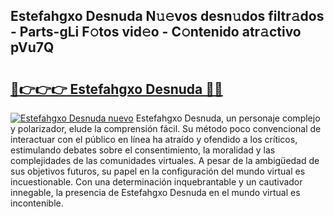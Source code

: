 ## Estefahgxo Desnuda N𝚞𝚎vos desn𝚞dos filtr𝚊dos - Parts-gLi F𝚘tos vid𝚎o - C𝚘ntenido atr𝚊ctivo pVu7Q

# <h2><a href="http://mb1fwmm.tromn.icu/?c=Estefahgxo+Desnuda">🔗👉👉👉 Estefahgxo Desnuda 🔗🔗</a></h2>

[![Estefahgxo Desnuda nuevo](https://i.imgur.com/pEAQMta.gif)](http://mb1fwmm.tromn.icu/?c=Estefahgxo+Desnuda)
Estefahgxo Desnuda, un personaje complejo y polarizador, elude la comprensión fácil. Su método poco convencional de interactuar con el público en línea ha atraído y ofendido a los críticos, estimulando debates sobre el consentimiento, la moralidad y las complejidades de las comunidades virtuales. A pesar de la ambigüedad de sus objetivos futuros, su papel en la configuración del mundo virtual es incuestionable. Con una determinación inquebrantable y un cautivador innegable, la presencia de Estefahgxo Desnuda en el mundo virtual es incontenible.
